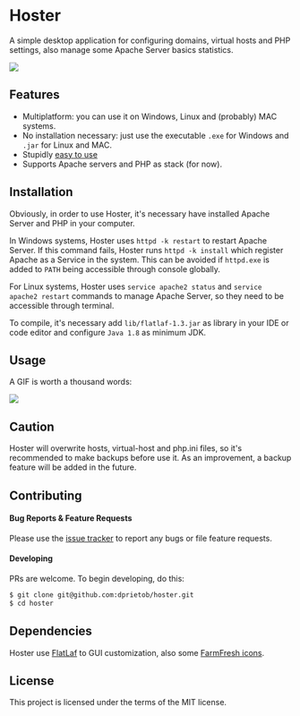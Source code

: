 # Hoster

A simple desktop application for configuring domains, virtual hosts and PHP settings, also manage 
some Apache Server basics statistics.

![](https://i.ibb.co/NtmmLgg/hoster.png)

## Features

- Multiplatform: you can use it on Windows, Linux and (probably) MAC systems.
- No installation necessary: just use the executable `.exe` for Windows and `.jar` for Linux and MAC.
- Stupidly [easy to use](https://github.com/dprietob/hoster#usage)
- Supports Apache servers and PHP as stack (for now).

## Installation

Obviously, in order to use Hoster, it's necessary have installed Apache Server 
and PHP in your computer. 

In Windows systems, Hoster uses `httpd -k restart` to restart Apache Server. 
If this command fails, Hoster runs `httpd -k install` which register Apache
as a Service in the system. This can be avoided if `httpd.exe` is added to
`PATH` being accessible through console globally.

For Linux systems, Hoster uses `service apache2 status` and `service apache2 restart`
commands to manage Apache Server, so they need to be accessible through terminal.

To compile, it's necessary add `lib/flatlaf-1.3.jar` as library in your IDE or
code editor and configure `Java 1.8` as minimum JDK.

## Usage

A GIF is worth a thousand words:

![](https://i.ibb.co/dcKHSFz/usage.gif)

## Caution

Hoster will overwrite hosts, virtual-host and php.ini files, so it's recommended 
to make backups before use it. As an improvement, a backup feature will be added
in the future.

## Contributing

#### Bug Reports & Feature Requests

Please use the [issue tracker](https://github.com/dprietob/hoster/issues) to report 
any bugs or file feature requests.

#### Developing

PRs are welcome. To begin developing, do this:

```bash
$ git clone git@github.com:dprietob/hoster.git
$ cd hoster
```

## Dependencies

Hoster use [FlatLaf](https://github.com/JFormDesigner/FlatLaf) to GUI customization, 
also some [FarmFresh icons](https://www.fatcow.com/free-icons). 

## License

This project is licensed under the terms of the MIT license.

